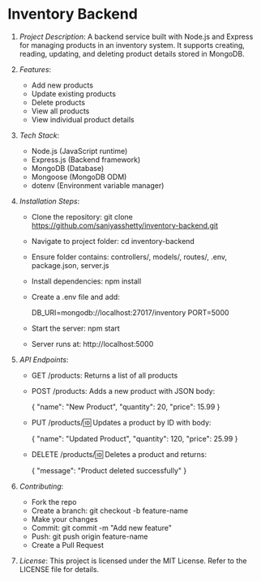 # Inventory Backend

1. *Project Description*: A backend service built with Node.js and Express for managing products in an inventory system. It supports creating, reading, updating, and deleting product details stored in MongoDB.

2. *Features*:
   - Add new products
   - Update existing products
   - Delete products
   - View all products
   - View individual product details

3. *Tech Stack*:
   - Node.js (JavaScript runtime)
   - Express.js (Backend framework)
   - MongoDB (Database)
   - Mongoose (MongoDB ODM)
   - dotenv (Environment variable manager)

4. *Installation Steps*:
   - Clone the repository: git clone https://github.com/saniyasshetty/inventory-backend.git
   - Navigate to project folder: cd inventory-backend
   - Ensure folder contains: controllers/, models/, routes/, .env, package.json, server.js
   - Install dependencies: npm install
   - Create a .env file and add:
     
     DB_URI=mongodb://localhost:27017/inventory
     PORT=5000
     
   - Start the server: npm start
   - Server runs at: http://localhost:5000

5. *API Endpoints*:
   - GET /products: Returns a list of all products
   - POST /products: Adds a new product with JSON body:
     
     {
       "name": "New Product",
       "quantity": 20,
       "price": 15.99
     }
     
   - PUT /products/:id: Updates a product by ID with body:
     
     {
       "name": "Updated Product",
       "quantity": 120,
       "price": 25.99
     }
     
   - DELETE /products/:id: Deletes a product and returns:
     
     {
       "message": "Product deleted successfully"
     }
     

6. *Contributing*:
   - Fork the repo
   - Create a branch: git checkout -b feature-name
   - Make your changes
   - Commit: git commit -m "Add new feature"
   - Push: git push origin feature-name
   - Create a Pull Request

7. *License*: This project is licensed under the MIT License. Refer to the LICENSE file for details.


